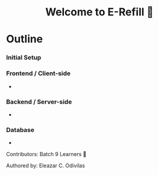 <h1 align="center">Welcome to E-Refill 👋</h1>

# Outline

### Initial Setup

### Frontend / Client-side

-

### Backend / Server-side

-

### Database

-

Contributors: Batch 9 Learners 🌱

Authored by: Eleazar C. Odivilas

<!-- # Authored By: Eleazar C. Odivilas -->
